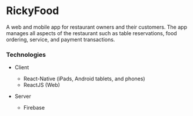 # RickyFood
A web and mobile app for restaurant owners and their customers. The app manages all aspects of the restaurant such as table reservations, food ordering, service, and payment transactions.

### Technologies

* Client
  * React-Native (iPads, Android tablets, and phones)
  * ReactJS (Web)

* Server
  * Firebase
